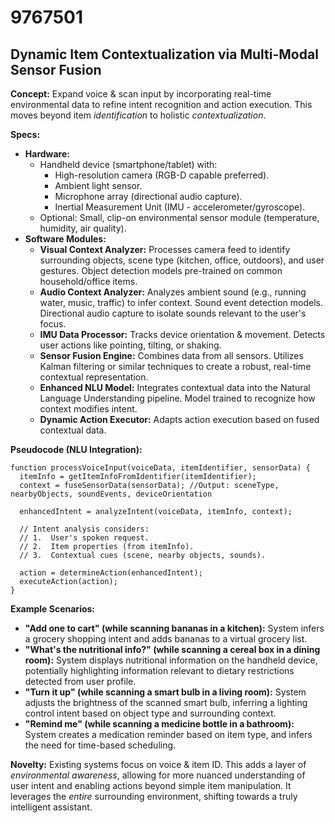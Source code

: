 # 9767501

## Dynamic Item Contextualization via Multi-Modal Sensor Fusion

**Concept:** Expand voice & scan input by incorporating real-time environmental data to refine intent recognition and action execution. This moves beyond item *identification* to holistic *contextualization*.

**Specs:**

*   **Hardware:**
    *   Handheld device (smartphone/tablet) with:
        *   High-resolution camera (RGB-D capable preferred).
        *   Ambient light sensor.
        *   Microphone array (directional audio capture).
        *   Inertial Measurement Unit (IMU - accelerometer/gyroscope).
    *   Optional: Small, clip-on environmental sensor module (temperature, humidity, air quality).
*   **Software Modules:**
    *   **Visual Context Analyzer:** Processes camera feed to identify surrounding objects, scene type (kitchen, office, outdoors), and user gestures.  Object detection models pre-trained on common household/office items.
    *   **Audio Context Analyzer:** Analyzes ambient sound (e.g., running water, music, traffic) to infer context.  Sound event detection models. Directional audio capture to isolate sounds relevant to the user's focus.
    *   **IMU Data Processor:**  Tracks device orientation & movement. Detects user actions like pointing, tilting, or shaking. 
    *   **Sensor Fusion Engine:** Combines data from all sensors.  Utilizes Kalman filtering or similar techniques to create a robust, real-time contextual representation.
    *   **Enhanced NLU Model:**  Integrates contextual data into the Natural Language Understanding pipeline.  Model trained to recognize how context modifies intent.
    *   **Dynamic Action Executor:** Adapts action execution based on fused contextual data.

**Pseudocode (NLU Integration):**

```
function processVoiceInput(voiceData, itemIdentifier, sensorData) {
  itemInfo = getItemInfoFromIdentifier(itemIdentifier);
  context = fuseSensorData(sensorData); //Output: sceneType, nearbyObjects, soundEvents, deviceOrientation
  
  enhancedIntent = analyzeIntent(voiceData, itemInfo, context); 

  // Intent analysis considers:
  // 1.  User's spoken request.
  // 2.  Item properties (from itemInfo).
  // 3.  Contextual cues (scene, nearby objects, sounds).
  
  action = determineAction(enhancedIntent);
  executeAction(action);
}
```

**Example Scenarios:**

*   **"Add one to cart" (while scanning bananas in a kitchen):** System infers a grocery shopping intent and adds bananas to a virtual grocery list.
*   **"What's the nutritional info?" (while scanning a cereal box in a dining room):** System displays nutritional information on the handheld device, potentially highlighting information relevant to dietary restrictions detected from user profile.
*   **"Turn it up" (while scanning a smart bulb in a living room):**  System adjusts the brightness of the scanned smart bulb, inferring a lighting control intent based on object type and surrounding context.
*   **"Remind me" (while scanning a medicine bottle in a bathroom):** System creates a medication reminder based on item type, and infers the need for time-based scheduling.



**Novelty:** Existing systems focus on voice & item ID. This adds a layer of *environmental awareness*, allowing for more nuanced understanding of user intent and enabling actions beyond simple item manipulation. It leverages the *entire* surrounding environment, shifting towards a truly intelligent assistant.